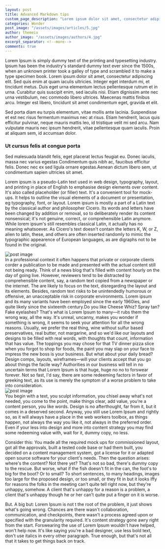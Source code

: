 ```yaml
---
layout: post
title: Advanced Markdown tips
custom_page_description: "Lorem ipsum dolor sit amet, consectetur adipiscing elit. Sed quis enim at quam iaculis ultricies. Integer eget interdum mine"
categories: Wonder
post_image: "/assets/images/articles/5.jpg"
author: themeix
author_image: "/assets/images/authors/4.jpg"
excerpt_separator: <!--more-->
comments: true
---
```




Lorem Ipsum is simply dummy text of the printing and typesetting industry.  Ipsum has been the industry's standard dummy text ever since the 1500s, when an unknown printer took a galley of type and scrambled it to make a type specimen book.  <!--more--> Lorem ipsum dolor sit amet, consectetur adipiscing elit. Sed quis enim at quam iaculis ultricies. Integer eget interdum mi, et tincidunt metus. Duis eget urna elementum lectus pellentesque rutrum et in urna. Curabitur quis suscipit enim, sed iaculis nisi. Etiam dignissim ante nec urna vestibulum, nec commodo libero ultrices. Maecenas mattis finibus arcu. Integer est libero, tincidunt sit amet condimentum eget, gravida et elit. 

Sed porta diam eu turpis elementum, vitae mollis ante lacinia. Suspendisse et est nec risus fermentum maximus nec at risus. Etiam hendrerit, lacus quis efficitur pulvinar, neque mauris mattis leo, id tristique velit mi sed arcu. Nam vulputate mauris nec ipsum hendrerit, vitae pellentesque quam iaculis. Proin at aliquam sem, id accumsan dolor.

<h3>Ut cursus felis at congue porta</h3>
<p>Sed malesuada blandit felis, eget placerat lectus feugiat eu. Donec iaculis, massa nec varius egestas Condimentum quis nibh ac, faucibus efficitur felis. Donec nec ex sed ligula ornare egestas.Aenean dictum libero sem, ut condimentum sapien ultricies sit amet.</p>

Lorem ipsum is a pseudo-Latin text used in web design, typography, layout, and printing in place of English to emphasise design elements over content. It's also called placeholder (or filler) text. It's a convenient tool for mock-ups. It helps to outline the visual elements of a document or presentation, eg typography, font, or layout. Lorem ipsum is mostly a part of a Latin text by the classical author and philosopher Cicero. Its words and letters have been changed by addition or removal, so to deliberately render its content nonsensical; it's not genuine, correct, or comprehensible Latin anymore. While lorem ipsum's still resembles classical Latin, it actually has no meaning whatsoever. As Cicero's text doesn't contain the letters K, W, or Z, alien to latin, these, and others are often inserted randomly to mimic the typographic appearence of European languages, as are digraphs not to be found in the original.

<div class="blog-detaild-img">
    <img src="/assets/images/articles/3.jpg" alt="post image">
</div>
In a professional context it often happens that private or corporate clients corder a publication to be made and presented with the actual content still not being ready. Think of a news blog that's filled with content hourly on the day of going live. However, reviewers tend to be distracted by comprehensible content, say, a random text copied from a newspaper or the internet. The are likely to focus on the text, disregarding the layout and its elements. Besides, random text risks to be unintendedly humorous or offensive, an unacceptable risk in corporate environments. Lorem ipsum and its many variants have been employed since the early 1960ies, and quite likely since the sixteenth century.Do you like Cheese Whiz? Spray tan? Fake eyelashes? That's what is Lorem Ipsum to many—it rubs them the wrong way, all the way. It's unreal, uncanny, makes you wonder if something is wrong, it seems to seek your attention for all the wrong reasons. Usually, we prefer the real thing, wine without sulfur based preservatives, real butter, not margarine, and so we'd like our layouts and designs to be filled with real words, with thoughts that count, information that has value.
The toppings you may chose for that TV dinner pizza slice when you forgot to shop for foods, the paint you may slap on your face to impress the new boss is your business. But what about your daily bread? Design comps, layouts, wireframes—will your clients accept that you go about things the facile way? Authorities in our business will tell in no uncertain terms that Lorem Ipsum is that huge, huge no no to forswear forever. Not so fast, I'd say, there are some redeeming factors in favor of greeking text, as its use is merely the symptom of a worse problem to take into consideration.

<div class="blog-detaild-img">
    <img src="/assets/images/articles/5.jpg" alt="post image">
</div>
You begin with a text, you sculpt information, you chisel away what's not needed, you come to the point, make things clear, add value, you're a content person, you like words. Design is no afterthought, far from it, but it comes in a deserved second. Anyway, you still use Lorem Ipsum and rightly so, as it will always have a place in the web workers toolbox, as things happen, not always the way you like it, not always in the preferred order. Even if your less into design and more into content strategy you may find some redeeming value with, wait for it, dummy copy, no less.

Consider this: You made all the required mock ups for commissioned layout, got all the approvals, built a tested code base or had them built, you decided on a content management system, got a license for it or adapted open source software for your client's needs. Then the question arises: where's the content? Not there yet? That's not so bad, there's dummy copy to the rescue. But worse, what if the fish doesn't fit in the can, the foot's to big for the boot? Or to small? To short sentences, to many headings, images too large for the proposed design, or too small, or they fit in but it looks iffy for reasons the folks in the meeting can't quite tell right now, but they're unhappy, somehow. A client that's unhappy for a reason is a problem, a client that's unhappy though he or her can't quite put a finger on it is worse.

But. A big but: Lorem Ipsum is not t the root of the problem, it just shows what's going wrong. Chances are there wasn't collaboration, communication, and checkpoints, there wasn't a process agreed upon or specified with the granularity required. It's content strategy gone awry right from the start. Forswearing the use of Lorem Ipsum wouldn't have helped, won't help now. It's like saying you're a bad designer, use less bold text, don't use italics in every other paragraph. True enough, but that's not all that it takes to get things back on track.